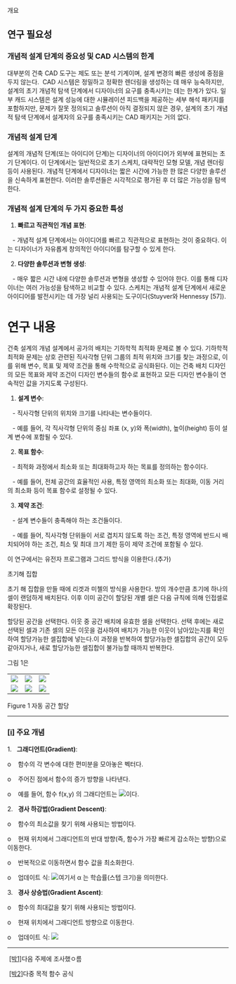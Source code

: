 개요

## 연구 필요성

### 개념적 설계 단계의 중요성 및 CAD 시스템의 한계

대부분의 건축 CAD 도구는 제도 또는 분석 기계이며, 설계 변경의 빠른 생성에 중점을 두지 않는다.  CAD 시스템은 정밀하고 정확한 렌더링을 생성하는 데 매우 능숙하지만, 설계의 초기 개념적 탐색 단계에서 디자이너의 요구를 충족시키는 데는 한계가 있다. 일부 캐드 시스템은 설계 성능에 대한 시뮬레이션 피드백을 제공하는 세부 해석 패키지를 포함하지만, 문제가 잘못 정의되고 솔루션이 아직 결정되지 않은 경우, 설계의 초기 개념적 탐색 단계에서 설계자의 요구를 충족시키는 CAD 패키지는 거의 없다.

### 개념적 설계 단계

설계의 개념적 단계(또는 아이디어 단계)는 디자이너의 아이디어가 외부에 표현되는 초기 단계이다. 이 단계에서는 일반적으로 초기 스케치, 대략적인 모형 모델, 개념 렌더링 등이 사용된다. 개념적 단계에서 디자이너는 짧은 시간에 가능한 한 많은 다양한 솔루션을 신속하게 표현한다. 이러한 솔루션들은 시각적으로 평가된 후 더 많은 가능성을 탐색한다.

### 개념적 설계 단계의 두 가지 중요한 특성

1. **빠르고 직관적인 개념 표현**:

   - 개념적 설계 단계에서는 아이디어를 빠르고 직관적으로 표현하는 것이 중요하다. 이는 디자이너가 자유롭게 창의적인 아이디어를 탐구할 수 있게 한다.

2. **다양한 솔루션과 변형 생성**:

   - 매우 짧은 시간 내에 다양한 솔루션과 변형을 생성할 수 있어야 한다. 이를 통해 디자이너는 여러 가능성을 탐색하고 비교할 수 있다. 스케치는 개념적 설계 단계에서 새로운 아이디어를 발전시키는 데 가장 널리 사용되는 도구이다(Stuyver와 Hennessy [57]).

# 연구 내용

건축 설계의 개념 설계에서 공가의 배치는 기하학적 최적화 문제로 볼 수 있다. 기하학적 최적화 문제는 상호 관련된 직사각형 단위 그룹의 최적 위치와 크기를 찾는 과정으로, 이를 위해 변수, 목표 및 제약 조건을 통해 수학적으로 공식화된다. 이는 건축 배치 디자인의 모든 목표와 제약 조건이 디자인 변수들의 함수로 표현하고 모든 디자인 변수들이 연속적인 값을 가지도록 구성된다.

1. **설계 변수**:

   - 직사각형 단위의 위치와 크기를 나타내는 변수들이다.

   - 예를 들어, 각 직사각형 단위의 중심 좌표 (x, y)와 폭(width), 높이(height) 등이 설계 변수에 포함될 수 있다.

2. **목표 함수**:

   - 최적화 과정에서 최소화 또는 최대화하고자 하는 목표를 정의하는 함수이다.

   - 예를 들어, 전체 공간의 효율적인 사용, 특정 영역의 최소화 또는 최대화, 이동 거리의 최소화 등이 목표 함수로 설정될 수 있다.

3. **제약 조건**:

   - 설계 변수들이 충족해야 하는 조건들이다.

   - 예를 들어, 직사각형 단위들이 서로 겹치지 않도록 하는 조건, 특정 영역에 반드시 배치되어야 하는 조건, 최소 및 최대 크기 제한 등이 제약 조건에 포함될 수 있다.

이 연구에서는 유전자 프로그램과 그리드 방식을 이용한다.(추가)

초기해 집합

초기 해 집합을 만들 때에 리겟과 미첼의 방식을 사용한다. 방의 개수만큼 초기에 하나의 셀이 랜덤하게 배치된다. 이후 이미 공간이 할당된 개별 셀은 다음 규칙에 의해 인접셀로 확장된다.

할당된 공간을 선택한다. 이웃 중 공간 배치에 유효한 셀을 선택한다. 선택 후에는 새로 선택된 셀과 기존 셀의 모든 이웃을 검사하여 배치가 가능한 이웃이 남아있는지를 확인하여 할당가능한 셀집합에 넣는다.이 과정을 반복하여 할당가능한 셀집합의 공간이 모두 같아지거나, 새로 할당가능한 셀집합이 불가능할 때까지 반복한다.

그림 1은

|   |   |   |
|---|---|---|
|![](file:///C:/Users/206539/AppData/Local/Temp/msohtmlclip1/01/clip_image155.png)|![](file:///C:/Users/206539/AppData/Local/Temp/msohtmlclip1/01/clip_image157.png)|![](file:///C:/Users/206539/AppData/Local/Temp/msohtmlclip1/01/clip_image159.png)|
|![](file:///C:/Users/206539/AppData/Local/Temp/msohtmlclip1/01/clip_image161.png)|![](file:///C:/Users/206539/AppData/Local/Temp/msohtmlclip1/01/clip_image163.png)|![](file:///C:/Users/206539/AppData/Local/Temp/msohtmlclip1/01/clip_image165.png)|

Figure 1 자동 공간 할당

  

---

### [**[i]**](#_ednref1) 주요 개념

1.   **그래디언트(Gradient)**:

o    함수의 각 변수에 대한 편미분을 모아놓은 벡터다.

o    주어진 점에서 함수의 증가 방향을 나타낸다.

o    예를 들어, 함수 f(x,y) 의 그래디언트는 ![](file:///C:/Users/206539/AppData/Local/Temp/msohtmlclip1/01/clip_image167.jpg)이다.

2.   **경사 하강법(Gradient Descent)**:

o    함수의 최소값을 찾기 위해 사용되는 방법이다.

o    현재 위치에서 그래디언트의 반대 방향(즉, 함수가 가장 빠르게 감소하는 방향)으로 이동한다.

o    반복적으로 이동하면서 함수 값을 최소화한다.

o    업데이트 식: ![](file:///C:/Users/206539/AppData/Local/Temp/msohtmlclip1/01/clip_image168.png)여기서 α 는 학습률(스텝 크기)을 의미한다.

3.   **경사 상승법(Gradient Ascent)**:

o    함수의 최대값을 찾기 위해 사용되는 방법이다.

o    현재 위치에서 그래디언트 방향으로 이동한다.

o    업데이트 식: ![](file:///C:/Users/206539/AppData/Local/Temp/msohtmlclip1/01/clip_image169.png) 

---

 [[박1]](#_msoanchor_1)다음 주제에 조사했ㅇ름

 [[박2]](#_msoanchor_2)다중 목적 함수 공식